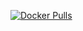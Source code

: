 [![Docker Pulls](https://img.shields.io/docker/pulls/wyh3210277395/magnetboard)](https://hub.docker.com/r/wyh3210277395/magnetboard)
